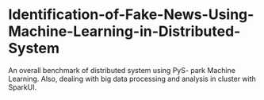 # Identification-of-Fake-News-Using-Machine-Learning-in-Distributed-System

An overall benchmark of distributed system using PyS-
park Machine Learning. Also, dealing with big data
processing and analysis in cluster with SparkUI.
